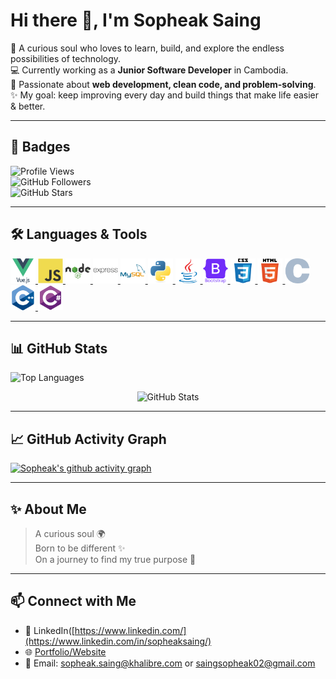 # Hi there 👋, I'm Sopheak Saing  

🌱 A curious soul who loves to learn, build, and explore the endless possibilities of technology.  
💻 Currently working as a **Junior Software Developer** in Cambodia.  
🚀 Passionate about **web development, clean code, and problem-solving**.  
✨ My goal: keep improving every day and build things that make life easier & better.  

---

## 🔗 Badges
![Profile Views](https://komarev.com/ghpvc/?username=pheak02&label=Profile%20views&color=0e75b6&style=flat)  
![GitHub Followers](https://img.shields.io/github/followers/pheak02?label=Followers&style=social)  
![GitHub Stars](https://img.shields.io/github/stars/pheak02?affiliations=OWNER%2CCOLLABORATOR&style=social)  

---

## 🛠️ Languages & Tools  
<p align="left"> 
  <a href="https://vuejs.org/" target="_blank" rel="noreferrer"> <img src="https://raw.githubusercontent.com/devicons/devicon/master/icons/vuejs/vuejs-original-wordmark.svg" alt="vuejs" width="40" height="40"/> </a> 
  <a href="https://developer.mozilla.org/en-US/docs/Web/JavaScript" target="_blank" rel="noreferrer"> <img src="https://raw.githubusercontent.com/devicons/devicon/master/icons/javascript/javascript-original.svg" alt="javascript" width="40" height="40"/> </a> 
  <a href="https://nodejs.org" target="_blank" rel="noreferrer"> <img src="https://raw.githubusercontent.com/devicons/devicon/master/icons/nodejs/nodejs-original-wordmark.svg" alt="nodejs" width="40" height="40"/> </a> 
  <a href="https://expressjs.com" target="_blank" rel="noreferrer"> <img src="https://raw.githubusercontent.com/devicons/devicon/master/icons/express/express-original-wordmark.svg" alt="express" width="40" height="40"/> </a> 
  <a href="https://www.mysql.com/" target="_blank" rel="noreferrer"> <img src="https://raw.githubusercontent.com/devicons/devicon/master/icons/mysql/mysql-original-wordmark.svg" alt="mysql" width="40" height="40"/> </a> 
  <a href="https://www.python.org" target="_blank" rel="noreferrer"> <img src="https://raw.githubusercontent.com/devicons/devicon/master/icons/python/python-original.svg" alt="python" width="40" height="40"/> </a> 
  <a href="https://www.java.com" target="_blank" rel="noreferrer"> <img src="https://raw.githubusercontent.com/devicons/devicon/master/icons/java/java-original.svg" alt="java" width="40" height="40"/> </a> 
  <a href="https://getbootstrap.com" target="_blank" rel="noreferrer"> <img src="https://raw.githubusercontent.com/devicons/devicon/master/icons/bootstrap/bootstrap-plain-wordmark.svg" alt="bootstrap" width="40" height="40"/> </a> 
  <a href="https://www.w3schools.com/css/" target="_blank" rel="noreferrer"> <img src="https://raw.githubusercontent.com/devicons/devicon/master/icons/css3/css3-original-wordmark.svg" alt="css3" width="40" height="40"/> </a> 
  <a href="https://www.w3.org/html/" target="_blank" rel="noreferrer"> <img src="https://raw.githubusercontent.com/devicons/devicon/master/icons/html5/html5-original-wordmark.svg" alt="html5" width="40" height="40"/> </a> 
  <a href="https://www.cprogramming.com/" target="_blank" rel="noreferrer"> <img src="https://raw.githubusercontent.com/devicons/devicon/master/icons/c/c-original.svg" alt="c" width="40" height="40"/> </a> 
  <a href="https://www.w3schools.com/cpp/" target="_blank" rel="noreferrer"> <img src="https://raw.githubusercontent.com/devicons/devicon/master/icons/cplusplus/cplusplus-original.svg" alt="cplusplus" width="40" height="40"/> </a> 
  <a href="https://www.w3schools.com/cs/" target="_blank" rel="noreferrer"> <img src="https://raw.githubusercontent.com/devicons/devicon/master/icons/csharp/csharp-original.svg" alt="csharp" width="40" height="40"/> </a> 
</p>  

---

## 📊 GitHub Stats  
<p align="left">
  <img src="https://github-readme-stats.vercel.app/api/top-langs?username=pheak02&show_icons=true&locale=en&layout=compact" alt="Top Languages" />
</p>  

<p align="center">
  <img src="https://github-readme-stats.vercel.app/api?username=pheak02&show_icons=true&locale=en" alt="GitHub Stats" />
</p>  

---

## 📈 GitHub Activity Graph  
[![Sopheak's github activity graph](https://github-readme-activity-graph.vercel.app/graph?username=pheak02&bg_color=ffffff&color=0e75b6&line=1f6feb&point=1f6feb&area=true&hide_border=true)](https://github.com/ashutosh00710/github-readme-activity-graph)  

---

## ✨ About Me  
> A curious soul 🌍  
> Born to be different ✨  
> On a journey to find my true purpose 🚀  

---

## 📫 Connect with Me  
- 💼 LinkedIn([https://www.linkedin.com/](https://www.linkedin.com/in/sopheaksaing/)
- 🌐 [Portfolio/Website]([https://yourwebsite.com](https://github.com/Pheak02))
- 📧 Email: sopheak.saing@khalibre.com or saingsopheak02@gmail.com
